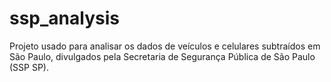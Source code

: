 # ssp_analysis
Projeto usado para analisar os dados de veículos e celulares subtraídos em São Paulo, divulgados pela Secretaria de Segurança Pública de São Paulo (SSP SP).
